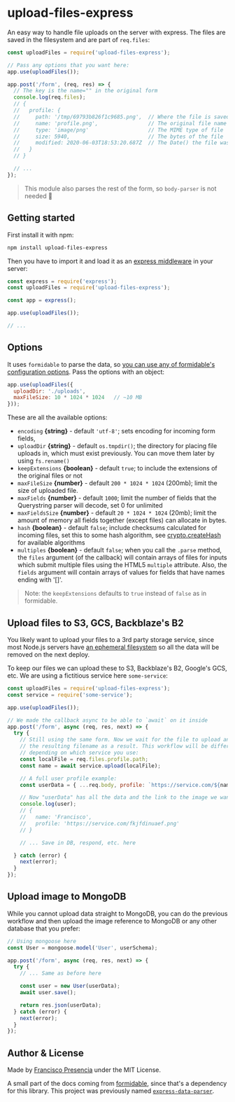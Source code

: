 # upload-files-express

An easy way to handle file uploads on the server with express. The files are saved in the filesystem and are part of `req.files`:

```js
const uploadFiles = require('upload-files-express');

// Pass any options that you want here:
app.use(uploadFiles());

app.post('/form', (req, res) => {
  // The key is the name="" in the original form
  console.log(req.files);
  // {
  //   profile: {
  //     path: '/tmp/69793b826f1c9685.png',  // Where the file is saved
  //     name: 'profile.png',                // The original file name
  //     type: 'image/png'                   // The MIME type of file
  //     size: 5940,                         // The bytes of the file
  //     modified: 2020-06-03T18:53:20.687Z  // The Date() the file was uploaded
  //   }
  // }

  // ...
});
```

> This module also parses the rest of the form, so `body-parser` is not needed 🎉



## Getting started

First install it with npm:

```bash
npm install upload-files-express
```

Then you have to import it and load it as an [express middleware](https://expressjs.com/en/guide/using-middleware.html) in your server:

```js
const express = require('express');
const uploadFiles = require('upload-files-express');

const app = express();

app.use(uploadFiles());

// ...
```



## Options

It uses `formidable` to parse the data, so [you can use any of formidable's configuration options](https://github.com/felixge/node-formidable#api). Pass the options with an object:

```js
app.use(uploadFiles({
  uploadDir: './uploads',
  maxFileSize: 10 * 1024 * 1024   // ~10 MB
}));
```

These are all the available options:

- `encoding` **{string}** - default `'utf-8'`; sets encoding for
  incoming form fields,
- `uploadDir` **{string}** - default `os.tmpdir()`; the directory for
  placing file uploads in, which must exist previously. You can move them later by using `fs.rename()`
- `keepExtensions` **{boolean}** - default `true`; to include the
  extensions of the original files or not
- `maxFileSize` **{number}** - default `200 * 1024 * 1024` (200mb);
  limit the size of uploaded file.
- `maxFields` **{number}** - default `1000`; limit the number of fields
  that the Querystring parser will decode, set 0 for unlimited
- `maxFieldsSize` **{number}** - default `20 * 1024 * 1024` (20mb);
  limit the amount of memory all fields together (except files) can allocate in
  bytes.
- `hash` **{boolean}** - default `false`; include checksums calculated
  for incoming files, set this to some hash algorithm, see
  [crypto.createHash](https://nodejs.org/api/crypto.html#crypto_crypto_createhash_algorithm_options)
  for available algorithms
- `multiples` **{boolean}** - default `false`; when you call the
  `.parse` method, the `files` argument (of the callback) will contain arrays of
  files for inputs which submit multiple files using the HTML5 `multiple`
  attribute. Also, the `fields` argument will contain arrays of values for
  fields that have names ending with '[]'.

> Note: the `keepExtensions` defaults to `true` instead of `false` as in formidable.



## Upload files to S3, GCS, Backblaze's B2

You likely want to upload your files to a 3rd party storage service, since most Node.js servers have [an ephemeral filesystem](https://help.heroku.com/K1PPS2WM/why-are-my-file-uploads-missing-deleted) so  all the data will be removed on the next deploy.

To keep our files we can upload these to S3, Backblaze's B2, Google's GCS, etc. We are using a fictitious service here `some-service`:

```js
const uploadFiles = require('upload-files-express');
const service = require('some-service');

app.use(uploadFiles());

// We made the callback async to be able to `await` on it inside
app.post('/form', async (req, res, next) => {
  try {
    // Still using the same form. Now we wait for the file to upload and keep
    // the resulting filename as a result. This workflow will be different
    // depending on which service you use:
    const localFile = req.files.profile.path;
    const name = await service.upload(localFile);

    // A full user profile example:
    const userData = { ...req.body, profile: `https://service.com/${name}` };

    // Now "userData" has all the data and the link to the image we want
    console.log(user);
    // {
    //   name: 'Francisco',
    //   profile: 'https://service.com/fkjfdinuaef.png'
    // }

    // ... Save in DB, respond, etc. here

  } catch (error) {
    next(error);
  }
});
```



## Upload image to MongoDB

While you cannot upload data straight to MongoDB, you can do the previous workflow and then upload the image reference to MongoDB or any other database that you prefer:

```js
// Using mongoose here
const User = mongoose.model('User', userSchema);

app.post('/form', async (req, res, next) => {
  try {
    // ... Same as before here

    const user = new User(userData);
    await user.save();

    return res.json(userData);
  } catch (error) {
    next(error);
  }
});
```



## Author & License

Made by [Francisco Presencia](http://francisco.io/) under the MIT License.

A small part of the docs coming from [formidable](https://github.com/node-formidable/formidable), since that's a dependency for this library. This project was previously named [`express-data-parser`](https://www.npmjs.com/package/express-data-parser).
